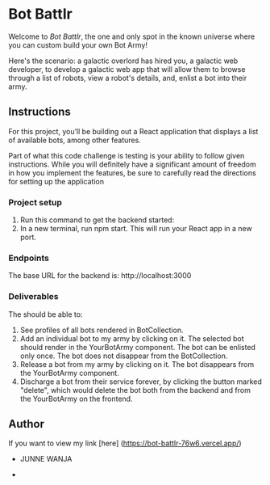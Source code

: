 # Bot Battlr

Welcome to *Bot Battlr*, the one and only spot in the known universe where you
can custom build your own Bot Army!

Here's the scenario: a galactic overlord has hired you, a galactic web developer, to develop a galactic web app that will allow them to browse through a list of robots, view a robot's details, and, enlist a bot into their army.

## Instructions

For this project, you’ll be building out a React application that displays a list of available bots, among other features.

Part of what this code challenge is testing is your ability to follow given instructions. While you will definitely have a significant amount of freedom in how you implement the features, be sure to carefully read the directions for setting up the application

### Project setup


1. Run this command to get the backend started: 
2. In a new terminal, run npm start. This will run your React app in a new port.

### Endpoints

The base URL for the backend is: http://localhost:3000

### Deliverables
The should be able to:


1. See profiles of all bots rendered in BotCollection.
2. Add an individual bot to my army by clicking on it. The selected bot should render in the YourBotArmy component. The bot can be enlisted only once. The bot does not disappear from the BotCollection.
3. Release a bot from my army by clicking on it. The bot disappears from the YourBotArmy component.
4. Discharge a bot from their service forever, by clicking the button marked "delete", which would delete the bot both from the backend and from the YourBotArmy on the frontend.


 ## Author 

   If you want to view my link [here] (https://bot-battlr-76w6.vercel.app/)

   - JUNNE WANJA

- 
  
 
